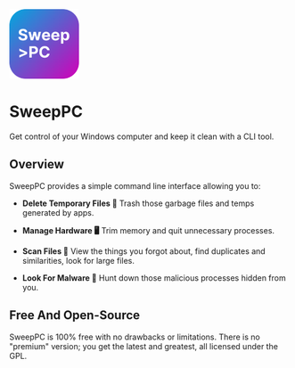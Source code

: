 <img src="resources/icons/sweep_pc_icon.svg" width="125">

# SweepPC
Get control of your Windows computer and keep it clean with a CLI tool.

## Overview
SweepPC provides a simple command line interface allowing you to:

- **Delete Temporary Files 📂** Trash those garbage files and temps generated by apps.

- **Manage Hardware 🖥️** Trim memory and quit unnecessary processes.

- **Scan Files 🔎** View the things you forgot about, find duplicates and similarities, look for large files.

- **Look For Malware 👹** Hunt down those malicious processes hidden from you.

## Free And Open-Source
SweepPC is 100% free with no drawbacks or limitations. There is no "premium" version; you get the latest and 
greatest, all licensed under the GPL.
